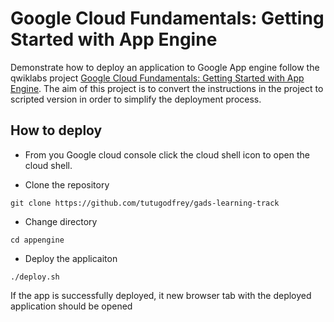 # Google Cloud Fundamentals: Getting Started with App Engine

Demonstrate how to deploy an application to Google App engine follow the qwiklabs project [Google Cloud Fundamentals: Getting Started with App Engine](https://googlepluralsight.qwiklabs.com/focuses/10843489?parent=lti_session). The aim of this project is to convert the instructions in the project to scripted version in order to simplify the deployment process.

## How to deploy

- From you Google cloud console click the cloud shell icon to open the cloud shell.

- Clone the repository

`git clone https://github.com/tutugodfrey/gads-learning-track`

- Change directory
  
`cd appengine`

- Deploy the applicaiton

`./deploy.sh`

If the app is successfully deployed, it new browser tab with the deployed application should be opened
